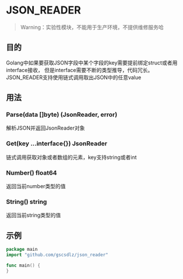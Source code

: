 # JSON_READER
> Warning：实验性模块，不能用于生产环境，不提供维修服务哈

## 目的
Golang中如果要获取JSON字段中某个字段的key需要提前绑定struct或者用interface接收，
但是interface需要不断的类型推导，代码冗长。<br/>
JSON_READER支持使用链式调用取出JSON中的任意value

## 用法
### Parse(data []byte) (JsonReader, error)
解析JSON并返回JsonReader对象

### Get(key ...interface{}) JsonReader
链式调用获取对象或者数组的元素，key支持string或者int

### Number() float64
返回当前number类型的值

### String() string
返回当前string类型的值

## 示例
```go
package main
import "github.com/gscsdlz/json_reader"

func main() {
}
```